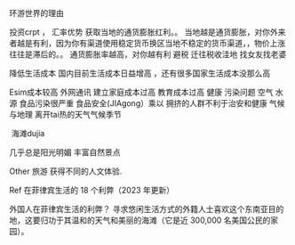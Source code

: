 环游世界的理由


投资crpt  ，
汇率优势
获取当地的通货膨胀红利。。
当地越是通货膨胀，对你外来者越是有利，因为你有渠道使用稳定货币换区当地不稳定的货币渠道，，物价上涨往往是滞后的。。
通货膨胀率越高，对你越有利
避税  迁往税收洼地
找女友找老婆


降低生活成本
国内目前生活成本日益增高 ，还有很多国家生活成本没那么高

Esim成本较高  外网通讯
建立家庭成本过高
教育成本过高
健康 污染问题
空气 水源 食品污染很严重
食品安全(JIAgong）乘以
拥挤的人群不利于治安和健康
气候与地理
离开tai热的天气气候季节

 海滩dujia 

几乎总是阳光明媚
丰富自然景点

Other
旅游 获得不同的人文体验.

Ref
在菲律宾生活的 18 个利弊（2023 年更新）

外国人在菲律宾生活的利弊？
寻求悠闲生活方式的外籍人士喜欢这个东南亚目的地，这要归功于其温和的天气和美丽的海滩（它是近 300,000 名美国公民的家园）。

